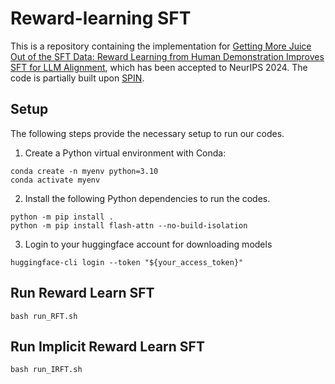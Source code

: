 # Reward-learning SFT

This is a repository containing the implementation for [Getting More Juice Out of the SFT Data: Reward Learning from Human Demonstration Improves SFT for LLM Alignment](https://arxiv.org/pdf/2405.17888), which has been accepted to NeurIPS 2024. The code is partially built upon [SPIN](https://github.com/uclaml/SPIN).

## Setup
The following steps provide the necessary setup to run our codes.
1. Create a Python virtual environment with Conda:
```
conda create -n myenv python=3.10
conda activate myenv
```
2. Install the following Python dependencies to run the codes.
```
python -m pip install .
python -m pip install flash-attn --no-build-isolation
```
3. Login to your huggingface account for downloading models
```
huggingface-cli login --token "${your_access_token}"
```

## Run Reward Learn SFT

```
bash run_RFT.sh
```

## Run Implicit Reward Learn SFT
```
bash run_IRFT.sh
```
